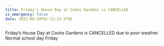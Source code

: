 ```yaml
---
title: Friday’s House Day at Cooks Gardens is CANCELLED
is_emergency: false
date: 2022-09-29T01:12:13.579Z
---
```

Friday’s House Day at Cooks Gardens is CANCELLED due to poor weather.  Normal school day Friday